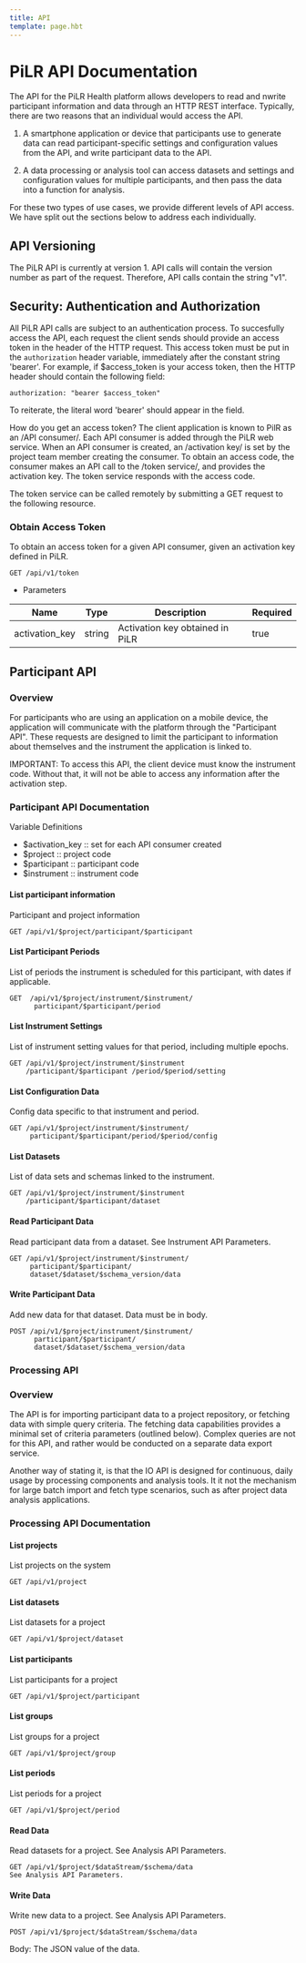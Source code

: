 ```yaml
---
title: API
template: page.hbt
---
```


# PiLR API Documentation


The API for the PiLR Health platform allows developers to read and
nwrite participant information and data through an HTTP REST interface.
Typically, there are two reasons that an individual would access the API. 

1. A smartphone application or device that participants use to
   generate data can read participant-specific settings and
   configuration values from the API, and write participant data to
   the API.

2. A data processing or analysis tool can access datasets and settings
   and configuration values for multiple participants, and then pass
   the data into a function for analysis.
   
For these two types of use cases, we provide different levels of API
access.  We have split out the sections below to address each
individually. 

## API Versioning

The PiLR API is currently at version 1. API calls will contain the
version number as part of the request. Therefore, API calls contain
the string "v1".




## Security: Authentication and Authorization

All PiLR API calls are subject to an authentication process. To
succesfully access the API, each request the client sends should
provide an access token in the header of the HTTP request.  This
access token must be put in the `authorization` header variable,
immediately after the constant string 'bearer'. For example, if
$access_token is your access token, then the HTTP header should
contain the following field:


````
authorization: "bearer $access_token"
````

To reiterate, the literal word 'bearer' should appear in the field.

How do you get an access token? The client application is known to
PilR as an /API consumer/. Each API consumer is added through the PiLR
web service. When an API consumer is created, an /activation key/ is
set by the project team member creating the consumer. To obtain an
access code, the consumer makes an API call to the /token service/,
and provides the activation key. The token service responds with the
access code.

The token service can be called remotely by submitting a GET request
to the following resource.

### Obtain Access Token


To obtain an access token for a given API consumer, given an activation
key defined in PiLR.

````
GET /api/v1/token
````

- Parameters


Name           | Type   | Description                     | Required 
---------------|--------|---------------------------------|----------
activation_key | string | Activation key obtained in PiLR | true     




## Participant API

###  Overview

For participants who are using an application on a mobile device, the
application will communicate with the platform through the
"Participant API".  These requests are designed to limit the
participant to information about themselves and the instrument the
application is linked to.

IMPORTANT: To access this API, the client device must know the
instrument code.  Without that, it will not be able to access any
information after the activation step.


###  Participant API Documentation
Variable Definitions
- $activation_key :: set for each API consumer created
- $project :: project code
- $participant :: participant code
- $instrument :: instrument code

#### List participant information
Participant and project information

````
GET /api/v1/$project/participant/$participant
````

#### List Participant Periods
List of periods the instrument is scheduled for this participant, with
dates if applicable.

````
GET  /api/v1/$project/instrument/$instrument/
      participant/$participant/period
````

#### List Instrument Settings
List of instrument setting values for that period, including multiple epochs.

````
GET /api/v1/$project/instrument/$instrument 
    /participant/$participant /period/$period/setting
````

#### List Configuration Data
Config data specific to that instrument and period.

````
GET /api/v1/$project/instrument/$instrument/
     participant/$participant/period/$period/config
````

#### List Datasets
List of data sets and schemas linked to the instrument.

````
GET /api/v1/$project/instrument/$instrument 
    /participant/$participant/dataset
````

#### Read Participant Data
Read participant data from a dataset. See Instrument API Parameters.

````
GET /api/v1/$project/instrument/$instrument/
     participant/$participant/
     dataset/$dataset/$schema_version/data
````

#### Write Participant Data
Add new data for that dataset. Data must be in body.

````
POST /api/v1/$project/instrument/$instrument/
      participant/$participant/
      dataset/$dataset/$schema_version/data	
````

### Processing API
###  Overview

The API is for importing participant data to a project repository, or
fetching data with simple query criteria.  The fetching data
capabilities provides a minimal set of criteria parameters (outlined
below).  Complex queries are not for this API, and rather would be
conducted on a separate data export service.

Another way of stating it, is that the IO API is designed for
continuous, daily usage by processing components and analysis
tools. It it not the mechanism for large batch import and fetch type
scenarios, such as after project data analysis applications.

###  Processing API Documentation

#### List projects
List projects on the system

````
GET /api/v1/project
````

#### List datasets
List datasets for a project

````
GET /api/v1/$project/dataset
````

#### List participants
List participants for a project

````
GET /api/v1/$project/participant
````

#### List groups
List groups for a project

````
GET /api/v1/$project/group
````

#### List periods
List periods for a project

````
GET /api/v1/$project/period
````


#### Read Data
Read datasets for a project. See Analysis API Parameters.

````
GET	/api/v1/$project/$dataStream/$schema/data	
See Analysis API Parameters.
````


#### Write Data
Write new data to a project. See Analysis API Parameters. 

````
POST /api/v1/$project/$dataStream/$schema/data	
````

Body: The JSON
value of the data.




